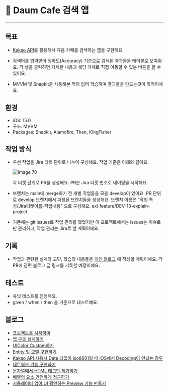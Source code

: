 # 🔎 Daum Cafe 검색 앱
***

## 목표
- [Kakao API](https://developers.kakao.com/docs/latest/ko/daum-search/dev-guide#search-cafe)를 활용해서 다음 카페를 검색하는 앱을 구현해요. 

- 검색어를 입력받아 정확도(Accuracy) 기준으로 검색된 결과물을 테이블로 보여줘요. 각 셀을 클릭하면 자세한 내용과 해당 카페로 직접 이동할 수 있는 버튼을 볼 수 있어요.

- MVVM 및 Snapkit을 사용해본 적이 없어 학습하며 결과물을 만드는것이 목적이에요.

## 환경
- iOS: 15.0
- 구조: MVVM
- Packages: Snapkit, Alamofire, Then, KingFisher

## 작업 방식
- 우선 작업을 Jira 티켓 단위로 나누어 구성해요. 작업 기준은 아래와 같아요.

  ![Image 70](https://user-images.githubusercontent.com/58765757/147561232-21aa1b65-d949-4c6d-b539-25bd842543d7.png)

  
  각 티켓 단위로 PR을 생성해요. PR은 Jira 티켓 번호로 네이밍을 시작해요.
  
- 브랜치는 main에 merge하기 전 개별 작업들을 모을 develop이 있어요. PR 단위로 develop 브랜치에서 파생된 브랜치들을 생성해요. 
  브랜치 이름은 "작업 특성/Jira티켓이름-작업내용" 으로 구성해요.
  ex) feature/DEV-13-explain-project
  
- 기존에는 git issues로 작업 관리를 했었지만 이 프로젝트에서는 issues는 이슈로만 관리하고, 작업 관리는 Jira로 할 계획이에요.
  
## 기록
- 작업과 관련된 설계와 고민, 학습의 내용들은 [개인 블로그](https://jayb-log.tistory.com/) 에 작성할 계획이에요. 각 PR에 관련 블로그 글 링크를 기록할 예정이에요.

## 테스트
- 유닛 테스트를 진행해요.
- given / when / then 을 기준으로 테스트해요.

## 블로그
- [프로젝트를 시작하며](https://jayb-log.tistory.com/301)
- [앱 구조 설계하기](https://jayb-log.tistory.com/303)
- [UIColor Custom하기](https://jayb-log.tistory.com/304)
- [Entity 및 모델 구현하기](https://jayb-log.tistory.com/306)
- [Kakao API 사용시 Date 타입이 iso8601일 때 iOS에서 Decoding이 안되는 경우](https://jayb-log.tistory.com/307)
- [네트워크 기능 구현하기](https://jayb-log.tistory.com/308)
- [문자열에서 HTML 태그만 제거하기](https://jayb-log.tistory.com/309)
- [배열의 요소 안전하게 접근하기](https://jayb-log.tistory.com/311)
- [시뮬레이터 없이 UI 확인하는 Preview 기능 만들기](https://jayb-log.tistory.com/312)
